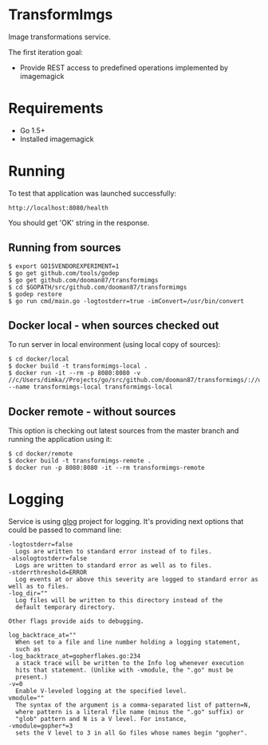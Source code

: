 # TransformImgs
Image transformations service.

The first iteration goal:

* Provide REST access to predefined operations implemented by imagemagick

# Requirements

* Go 1.5+
* Installed imagemagick

# Running

To test that application was launched successfully:

`http://localhost:8080/health`

You should get 'OK' string in the response.

## Running from sources ##
```
$ export GO15VENDOREXPERIMENT=1
$ go get github.com/tools/godep
$ go get github.com/dooman87/transformimgs
$ cd $GOPATH/src/github.com/dooman87/transformimgs
$ godep restore
$ go run cmd/main.go -logtostderr=true -imConvert=/usr/bin/convert
```

## Docker local - when sources checked out ##

To run server in local environment (using local copy of sources):

```
$ cd docker/local
$ docker build -t transformimgs-local .
$ docker run -it --rm -p 8080:8080 -v //c/Users/dimka//Projects/go/src/github.com/dooman87/transformimgs/://usr/local/go/src/github.com/dooman87/transformimgs/ --name transformimgs-local transformimgs-local
```

## Docker remote - without sources ##

This option is checking out latest sources from the master branch and running the application using it:

```
$ cd docker/remote
$ docker build -t transformimgs-remote .
$ docker run -p 8080:8080 -it --rm transformimgs-remote
```

# Logging

Service is using [glog](https://github.com/golang/glog) project for logging. It's providing next options that could
be passed to command line:

```
-logtostderr=false
  Logs are written to standard error instead of to files.
-alsologtostderr=false
  Logs are written to standard error as well as to files.
-stderrthreshold=ERROR
  Log events at or above this severity are logged to standard error as well as to files.
-log_dir=""
  Log files will be written to this directory instead of the
  default temporary directory.

Other flags provide aids to debugging.

log_backtrace_at=""
  When set to a file and line number holding a logging statement,
  such as
-log_backtrace_at=gopherflakes.go:234
  a stack trace will be written to the Info log whenever execution
  hits that statement. (Unlike with -vmodule, the ".go" must be
  present.)
-v=0
  Enable V-leveled logging at the specified level.
vmodule=""
  The syntax of the argument is a comma-separated list of pattern=N,
  where pattern is a literal file name (minus the ".go" suffix) or
  "glob" pattern and N is a V level. For instance,
-vmodule=gopher*=3
  sets the V level to 3 in all Go files whose names begin "gopher".
```